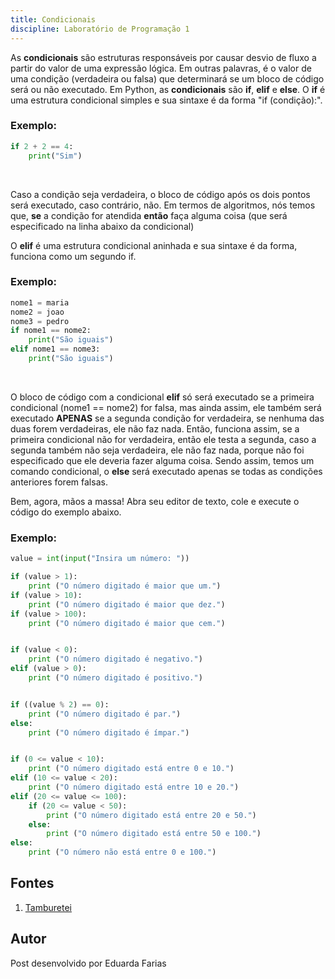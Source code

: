 ```yaml
---
title: Condicionais
discipline: Laboratório de Programação 1
---
```


As **condicionais** são estruturas responsáveis por causar desvio de fluxo a partir do valor de uma expressão lógica. Em outras palavras, é o
valor de uma condição (verdadeira ou falsa) que determinará se um bloco de código será ou não executado. Em Python, as **condicionais** são **if**,
**elif** e **else**.
O **if** é uma estrutura condicional simples e sua sintaxe é da forma "if 
(condição):".
### Exemplo:
```python
if 2 + 2 == 4:
    print("Sim")
```

<br>

Caso a condição seja verdadeira, o bloco de código após
os dois pontos será executado, caso contrário, não. 
Em termos de algoritmos, nós temos que, **se** a condição for atendida **então** faça alguma coisa
(que será especificado na linha abaixo da condicional)

O **elif** é uma estrutura condicional aninhada e sua sintaxe é da forma, funciona como um segundo if.
### Exemplo:
```python
nome1 = maria
nome2 = joao
nome3 = pedro
if nome1 == nome2:
    print("São iguais")
elif nome1 == nome3:
    print("São iguais")   
```

<br>

O bloco de código com a condicional **elif** só será executado se a primeira condicional
(nome1 == nome2) for falsa, mas ainda assim, ele também será executado **APENAS** se a segunda
condição for verdadeira, se nenhuma das duas forem verdadeiras, ele não faz nada.
Então, funciona assim, se a primeira condicional não for verdadeira, então ele testa a segunda, 
caso a segunda também não seja verdadeira, ele não faz nada, porque não foi especificado que ele deveria fazer alguma coisa.
Sendo assim, temos um comando condicional, o **else** será executado apenas se todas as condições anteriores forem falsas.


Bem, agora, mãos a massa! Abra seu editor de texto, cole e execute o código do exemplo abaixo.

### Exemplo:

```python
value = int(input("Insira um número: "))

if (value > 1):
    print ("O número digitado é maior que um.")
if (value > 10):
    print ("O número digitado é maior que dez.")
if (value > 100):
    print ("O número digitado é maior que cem.")


if (value < 0):
    print ("O número digitado é negativo.")
elif (value > 0):
    print ("O número digitado é positivo.")


if ((value % 2) == 0):
    print ("O número digitado é par.")
else:
    print ("O número digitado é ímpar.")


if (0 <= value < 10):
    print ("O número digitado está entre 0 e 10.")
elif (10 <= value < 20):
    print ("O número digitado está entre 10 e 20.")
elif (20 <= value <= 100):
    if (20 <= value < 50):
        print ("O número digitado está entre 20 e 50.")
    else:
        print ("O número digitado está entre 50 e 100.")
else:
    print ("O número não está entre 0 e 100.")

```

## Fontes 

1. <a href= "https://github.com/OpenDevUFCG/Tamburetei" target="_blank"> Tamburetei </a>

## Autor 

Post desenvolvido por Eduarda Farias 